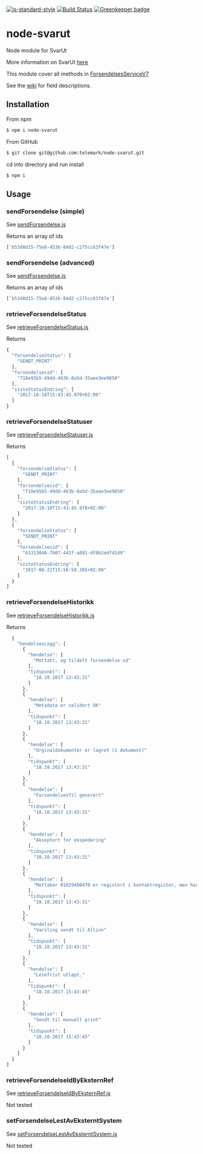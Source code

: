 [![js-standard-style](https://img.shields.io/badge/code%20style-standard-brightgreen.svg?style=flat)](https://github.com/feross/standard)
[![Build Status](https://travis-ci.org/telemark/node-svarut.svg?branch=master)](https://travis-ci.org/telemark/node-svarut)
[![Greenkeeper badge](https://badges.greenkeeper.io/telemark/node-svarut.svg)](https://greenkeeper.io/)

# node-svarut

Node module for SvarUt

More information on SvarUt [here](https://github.com/ks-no/svarut-dokumentasjon/wiki)

This module cover all methods in [ForsendelsesServiceV7](https://svarut.ks.no/tjenester/forsendelseservice/ForsendelsesServiceV7?wsdl)

See the [wiki](https://github.com/telemark/node-svarut/wiki) for field descriptions.

## Installation
From npm

```sh
$ npm i node-svarut
```

From GitHub
```sh
$ git clone git@github.com:telemark/node-svarut.git
```

cd into directory and run install

```sh
$ npm i
```

## Usage

### sendForsendelse (simple)

See [sendForsendelse.js](examples/sendForsendelse.js)

Returns an array of ids

```js
['b53d8d15-75e8-4536-84d2-c275cc63f47e']
```

### sendForsendelse (advanced)

See [sendForsendelse.js](examples/sendForsendelse_advanced.js)

Returns an array of ids

```js
['b53d8d15-75e8-4536-84d2-c275cc63f47e']
```

### retrieveForsendelseStatus

See [retrieveForsendelseStatus.js](examples/retrieveForsendelseStatus.js)

Returns

```js
{
  "forsendelseStatus": [
    "SENDT_PRINT"
  ],
  "forsendelsesid": [
    "718e95b5-49dd-463b-8a5d-35aee3ee9850"
  ],
  "sisteStatusEndring": [
    "2017-10-18T15:43:45.978+02:00"
  ]
}
```

### retrieveForsendelseStatuser

See [retrieveForsendelseStatuser.js](examples/retrieveForsendelseStatuser.js)

Returns

```js
[
  {
    "forsendelseStatus": [
      "SENDT_PRINT"
    ],
    "forsendelsesid": [
      "718e95b5-49dd-463b-8a5d-35aee3ee9850"
    ],
    "sisteStatusEndring": [
      "2017-10-18T15:43:45.978+02:00"
    ]
  },
  {
    "forsendelseStatus": [
      "SENDT_PRINT"
    ],
    "forsendelsesid": [
      "63313040-7b07-442f-a891-df0b2edf41d9"
    ],
    "sisteStatusEndring": [
      "2017-08-21T15:56:58.385+02:00"
    ]
  }
]
```

### retrieveForsendelseHistorikk

See [retrieveForsendelseHistorikk.js](examples/retrieveForsendelseHistorikk.js)

Returns

```js
  {
    "hendelsesLogg": [
      {
        "hendelse": [
          "Mottatt, og tildelt forsendelse-id"
        ],
        "tidspunkt": [
          "18.10.2017 13:43:31"
        ]
      },
      {
        "hendelse": [
          "Metadata er validert OK"
        ],
        "tidspunkt": [
          "18.10.2017 13:43:31"
        ]
      },
      {
        "hendelse": [
          "Orginaldokumenter er lagret (1 dokument)"
        ],
        "tidspunkt": [
          "18.10.2017 13:43:31"
        ]
      },
      {
        "hendelse": [
          "Forsendelsesfil generert"
        ],
        "tidspunkt": [
          "18.10.2017 13:43:31"
        ]
      },
      {
        "hendelse": [
          "Akseptert for ekspedering"
        ],
        "tidspunkt": [
          "18.10.2017 13:43:31"
        ]
      },
      {
        "hendelse": [
          "Mottaker 01029400470 er registert i kontaktregister, men har ikke registrert postkasse."
        ],
        "tidspunkt": [
          "18.10.2017 13:43:31"
        ]
      },
      {
        "hendelse": [
          "Varsling sendt til Altinn"
        ],
        "tidspunkt": [
          "18.10.2017 13:43:31"
        ]
      },
      {
        "hendelse": [
          "Lesefrist utløpt."
        ],
        "tidspunkt": [
          "18.10.2017 15:43:45"
        ]
      },
      {
        "hendelse": [
          "Sendt til manuell print"
        ],
        "tidspunkt": [
          "18.10.2017 15:43:45"
        ]
      }
    ]
  }
]
```

### retrieveForsendelseIdByEksternRef

See [retrieveForsendelseIdByEksternRef.js](examples/retrieveForsendelseIdByEksternRef.js)

Not tested

### setForsendelseLestAvEksterntSystem

See [setForsendelseLestAvEksterntSystem.js](examples/setForsendelseLestAvEksterntSystem.js)

Not tested
